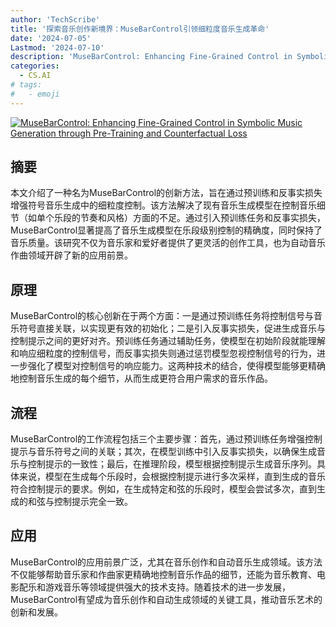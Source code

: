 ```yaml
---
author: 'TechScribe'
title: '探索音乐创作新境界：MuseBarControl引领细粒度音乐生成革命'
date: '2024-07-05'
Lastmod: '2024-07-10'
description: 'MuseBarControl: Enhancing Fine-Grained Control in Symbolic Music Generation through Pre-Training and Counterfactual Loss'
categories:
  - CS.AI
# tags:
#   - emoji
---
```


[![MuseBarControl: Enhancing Fine-Grained Control in Symbolic Music Generation through Pre-Training and Counterfactual Loss](https://arxiv-research-1301205113.cos.ap-guangzhou.myqcloud.com/images/2407.04331v1.pdf_0.jpg)](https://arxiv.org/abs/2407.04331v1)

## 摘要

本文介绍了一种名为MuseBarControl的创新方法，旨在通过预训练和反事实损失增强符号音乐生成中的细粒度控制。该方法解决了现有音乐生成模型在控制音乐细节（如单个乐段的节奏和风格）方面的不足。通过引入预训练任务和反事实损失，MuseBarControl显著提高了音乐生成模型在乐段级别控制的精确度，同时保持了音乐质量。该研究不仅为音乐家和爱好者提供了更灵活的创作工具，也为自动音乐作曲领域开辟了新的应用前景。<!--more-->

## 原理

MuseBarControl的核心创新在于两个方面：一是通过预训练任务将控制信号与音乐符号直接关联，以实现更有效的初始化；二是引入反事实损失，促进生成音乐与控制提示之间的更好对齐。预训练任务通过辅助任务，使模型在初始阶段就能理解和响应细粒度的控制信号，而反事实损失则通过惩罚模型忽视控制信号的行为，进一步强化了模型对控制信号的响应能力。这两种技术的结合，使得模型能够更精确地控制音乐生成的每个细节，从而生成更符合用户需求的音乐作品。

## 流程

MuseBarControl的工作流程包括三个主要步骤：首先，通过预训练任务增强控制提示与音乐符号之间的关联；其次，在模型训练中引入反事实损失，以确保生成音乐与控制提示的一致性；最后，在推理阶段，模型根据控制提示生成音乐序列。具体来说，模型在生成每个乐段时，会根据控制提示进行多次采样，直到生成的音乐符合控制提示的要求。例如，在生成特定和弦的乐段时，模型会尝试多次，直到生成的和弦与控制提示完全一致。

## 应用

MuseBarControl的应用前景广泛，尤其在音乐创作和自动音乐生成领域。该方法不仅能够帮助音乐家和作曲家更精确地控制音乐作品的细节，还能为音乐教育、电影配乐和游戏音乐等领域提供强大的技术支持。随着技术的进一步发展，MuseBarControl有望成为音乐创作和自动生成领域的关键工具，推动音乐艺术的创新和发展。